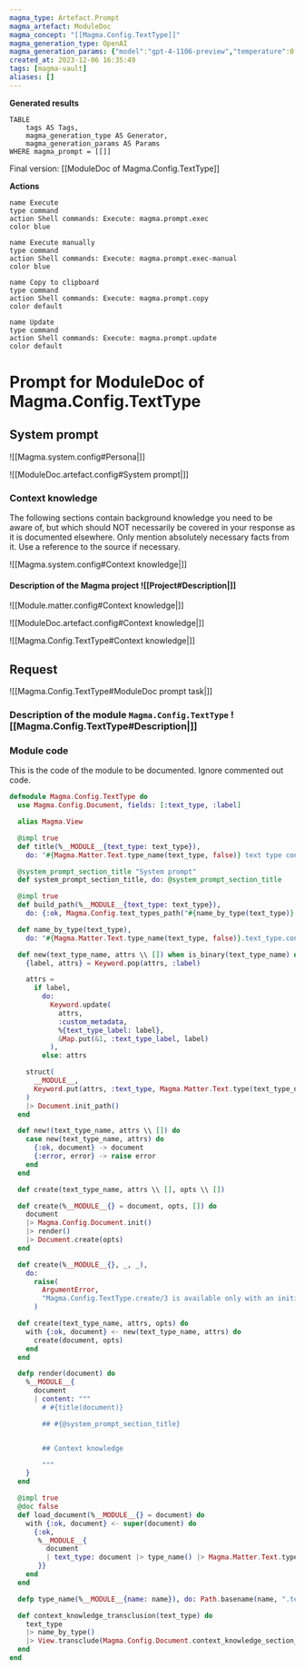 ```yaml
---
magma_type: Artefact.Prompt
magma_artefact: ModuleDoc
magma_concept: "[[Magma.Config.TextType]]"
magma_generation_type: OpenAI
magma_generation_params: {"model":"gpt-4-1106-preview","temperature":0.6}
created_at: 2023-12-06 16:35:49
tags: [magma-vault]
aliases: []
---
```


**Generated results**

```dataview
TABLE
	tags AS Tags,
	magma_generation_type AS Generator,
	magma_generation_params AS Params
WHERE magma_prompt = [[]]
```

Final version: [[ModuleDoc of Magma.Config.TextType]]

**Actions**

```button
name Execute
type command
action Shell commands: Execute: magma.prompt.exec
color blue
```
```button
name Execute manually
type command
action Shell commands: Execute: magma.prompt.exec-manual
color blue
```
```button
name Copy to clipboard
type command
action Shell commands: Execute: magma.prompt.copy
color default
```
```button
name Update
type command
action Shell commands: Execute: magma.prompt.update
color default
```

# Prompt for ModuleDoc of Magma.Config.TextType

## System prompt

![[Magma.system.config#Persona|]]

![[ModuleDoc.artefact.config#System prompt|]]

### Context knowledge

The following sections contain background knowledge you need to be aware of, but which should NOT necessarily be covered in your response as it is documented elsewhere. Only mention absolutely necessary facts from it. Use a reference to the source if necessary.

![[Magma.system.config#Context knowledge|]]

#### Description of the Magma project ![[Project#Description|]]

![[Module.matter.config#Context knowledge|]]

![[ModuleDoc.artefact.config#Context knowledge|]]

![[Magma.Config.TextType#Context knowledge|]]


## Request

![[Magma.Config.TextType#ModuleDoc prompt task|]]

### Description of the module `Magma.Config.TextType` ![[Magma.Config.TextType#Description|]]

### Module code

This is the code of the module to be documented. Ignore commented out code.

```elixir
defmodule Magma.Config.TextType do
  use Magma.Config.Document, fields: [:text_type, :label]

  alias Magma.View

  @impl true
  def title(%__MODULE__{text_type: text_type}),
    do: "#{Magma.Matter.Text.type_name(text_type, false)} text type config"

  @system_prompt_section_title "System prompt"
  def system_prompt_section_title, do: @system_prompt_section_title

  @impl true
  def build_path(%__MODULE__{text_type: text_type}),
    do: {:ok, Magma.Config.text_types_path("#{name_by_type(text_type)}.md")}

  def name_by_type(text_type),
    do: "#{Magma.Matter.Text.type_name(text_type, false)}.text_type.config"

  def new(text_type_name, attrs \\ []) when is_binary(text_type_name) do
    {label, attrs} = Keyword.pop(attrs, :label)

    attrs =
      if label,
        do:
          Keyword.update(
            attrs,
            :custom_metadata,
            %{text_type_label: label},
            &Map.put(&1, :text_type_label, label)
          ),
        else: attrs

    struct(
      __MODULE__,
      Keyword.put(attrs, :text_type, Magma.Matter.Text.type(text_type_name, false))
    )
    |> Document.init_path()
  end

  def new!(text_type_name, attrs \\ []) do
    case new(text_type_name, attrs) do
      {:ok, document} -> document
      {:error, error} -> raise error
    end
  end

  def create(text_type_name, attrs \\ [], opts \\ [])

  def create(%__MODULE__{} = document, opts, []) do
    document
    |> Magma.Config.Document.init()
    |> render()
    |> Document.create(opts)
  end

  def create(%__MODULE__{}, _, _),
    do:
      raise(
        ArgumentError,
        "Magma.Config.TextType.create/3 is available only with an initialized document"
      )

  def create(text_type_name, attrs, opts) do
    with {:ok, document} <- new(text_type_name, attrs) do
      create(document, opts)
    end
  end

  defp render(document) do
    %__MODULE__{
      document
      | content: """
        # #{title(document)}

        ## #{@system_prompt_section_title}


        ## Context knowledge

        """
    }
  end

  @impl true
  @doc false
  def load_document(%__MODULE__{} = document) do
    with {:ok, document} <- super(document) do
      {:ok,
       %__MODULE__{
         document
         | text_type: document |> type_name() |> Magma.Matter.Text.type(false)
       }}
    end
  end

  defp type_name(%__MODULE__{name: name}), do: Path.basename(name, ".text_type.config")

  def context_knowledge_transclusion(text_type) do
    text_type
    |> name_by_type()
    |> View.transclude(Magma.Config.Document.context_knowledge_section_title())
  end
end

```
